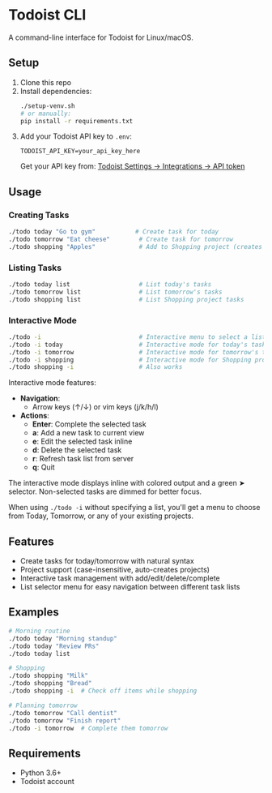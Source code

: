 # Todoist CLI

A command-line interface for Todoist for Linux/macOS.

## Setup

1. Clone this repo
2. Install dependencies:
   ```bash
   ./setup-venv.sh
   # or manually:
   pip install -r requirements.txt
   ```
3. Add your Todoist API key to `.env`:
   ```
   TODOIST_API_KEY=your_api_key_here
   ```
   Get your API key from: [Todoist Settings → Integrations → API token](https://app.todoist.com/app/settings/integrations/developer)

## Usage

### Creating Tasks

```bash
./todo today "Go to gym"           # Create task for today
./todo tomorrow "Eat cheese"        # Create task for tomorrow
./todo shopping "Apples"            # Add to Shopping project (creates project if needed)
```

### Listing Tasks

```bash
./todo today list                   # List today's tasks
./todo tomorrow list                # List tomorrow's tasks
./todo shopping list                # List Shopping project tasks
```

### Interactive Mode

```bash
./todo -i                           # Interactive menu to select a list
./todo -i today                     # Interactive mode for today's tasks
./todo -i tomorrow                  # Interactive mode for tomorrow's tasks
./todo -i shopping                  # Interactive mode for Shopping project
./todo shopping -i                  # Also works
```

Interactive mode features:
- **Navigation**: 
  - Arrow keys (↑/↓) or vim keys (j/k/h/l)
- **Actions**:
  - **Enter**: Complete the selected task
  - **a**: Add a new task to current view
  - **e**: Edit the selected task inline
  - **d**: Delete the selected task
  - **r**: Refresh task list from server
  - **q**: Quit

The interactive mode displays inline with colored output and a green ➤ selector. Non-selected tasks are dimmed for better focus.

When using `./todo -i` without specifying a list, you'll get a menu to choose from Today, Tomorrow, or any of your existing projects.

## Features

- Create tasks for today/tomorrow with natural syntax
- Project support (case-insensitive, auto-creates projects)
- Interactive task management with add/edit/delete/complete
- List selector menu for easy navigation between different task lists

## Examples

```bash
# Morning routine
./todo today "Morning standup"
./todo today "Review PRs"
./todo today list

# Shopping
./todo shopping "Milk"
./todo shopping "Bread"
./todo shopping -i  # Check off items while shopping

# Planning tomorrow
./todo tomorrow "Call dentist"
./todo tomorrow "Finish report"
./todo -i tomorrow  # Complete them tomorrow
```

## Requirements

- Python 3.6+
- Todoist account